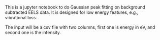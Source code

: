 This is a jupyter notebook to do Gaussian peak fitting on background subtracted EELS data. It is designed for low energy features, e.g., vibrational loss.

The input will be a csv file with two columns, first one is energy in eV, and second one is the intensity.
